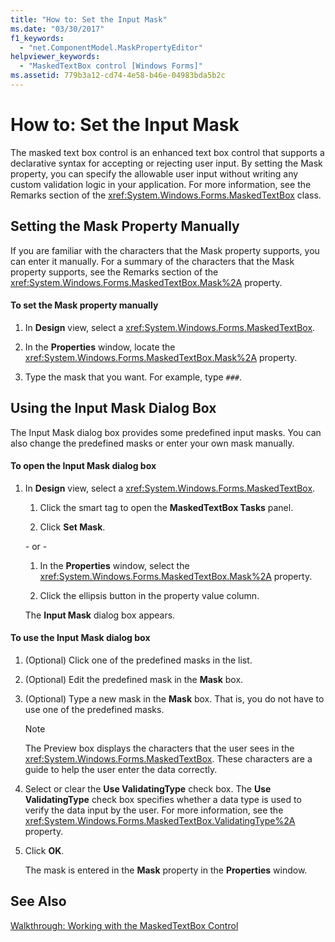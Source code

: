 ```yaml
---
title: "How to: Set the Input Mask"
ms.date: "03/30/2017"
f1_keywords: 
  - "net.ComponentModel.MaskPropertyEditor"
helpviewer_keywords: 
  - "MaskedTextBox control [Windows Forms]"
ms.assetid: 779b3a12-cd74-4e58-b46e-04983bda5b2c
---
```

# How to: Set the Input Mask
The masked text box control is an enhanced text box control that supports a declarative syntax for accepting or rejecting user input. By setting the Mask property, you can specify the allowable user input without writing any custom validation logic in your application. For more information, see the Remarks section of the <xref:System.Windows.Forms.MaskedTextBox> class.  
  
## Setting the Mask Property Manually  
 If you are familiar with the characters that the Mask property supports, you can enter it manually. For a summary of the characters that the Mask property supports, see the Remarks section of the <xref:System.Windows.Forms.MaskedTextBox.Mask%2A> property.  
  
#### To set the Mask property manually  
  
1. In **Design** view, select a <xref:System.Windows.Forms.MaskedTextBox>.  
  
2. In the **Properties** window, locate the <xref:System.Windows.Forms.MaskedTextBox.Mask%2A> property.  
  
3. Type the mask that you want. For example, type `###`.  
  
## Using the Input Mask Dialog Box  
 The Input Mask dialog box provides some predefined input masks. You can also change the predefined masks or enter your own mask manually.  
  
#### To open the Input Mask dialog box  
  
1. In **Design** view, select a <xref:System.Windows.Forms.MaskedTextBox>.  
  
   1. Click the smart tag to open the **MaskedTextBox Tasks** panel.  
  
   2. Click **Set Mask**.  
  
    \- or -  
  
   1. In the **Properties** window, select the <xref:System.Windows.Forms.MaskedTextBox.Mask%2A> property.  
  
   2. Click the ellipsis button in the property value column.  
  
    The **Input Mask** dialog box appears.  
  
#### To use the Input Mask dialog box  
  
1. (Optional) Click one of the predefined masks in the list.  
  
2. (Optional) Edit the predefined mask in the **Mask** box.  
  
3. (Optional) Type a new mask in the **Mask** box. That is, you do not have to use one of the predefined masks.  
  
   > [!NOTE]
   >  The Preview box displays the characters that the user sees in the <xref:System.Windows.Forms.MaskedTextBox>. These characters are a guide to help the user enter the data correctly.  
  
4. Select or clear the **Use ValidatingType** check box. The **Use ValidatingType** check box specifies whether a data type is used to verify the data input by the user. For more information, see the <xref:System.Windows.Forms.MaskedTextBox.ValidatingType%2A> property.  
  
5. Click **OK**.  
  
    The mask is entered in the **Mask** property in the **Properties** window.  
  
## See Also  
 [Walkthrough: Working with the MaskedTextBox Control](../../../../docs/framework/winforms/controls/walkthrough-working-with-the-maskedtextbox-control.md)

